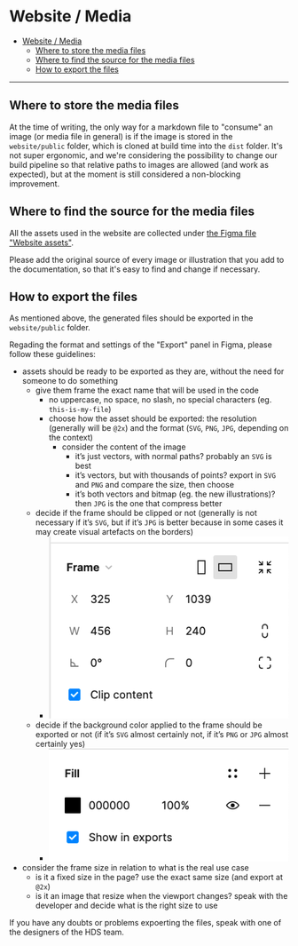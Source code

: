# Website / Media


- [Website / Media](#website--media)
  - [Where to store the media files](#where-to-store-the-media-files)
  - [Where to find the source for the media files](#where-to-find-the-source-for-the-media-files)
  - [How to export the files](#how-to-export-the-files)

---

## Where to store the media files

At the time of writing, the only way for a markdown file to "consume" an image (or media file in general) is if the image is stored in the `website/public` folder, which is cloned at build time into the `dist` folder. It's not super ergonomic, and we're considering the possibility to change our build pipeline so that relative paths to images are allowed (and work as expected), but at the moment is still considered a non-blocking improvement.

## Where to find the source for the media files

All the assets used in the website are collected under [the Figma file "Website assets"](https://www.figma.com/file/42LK10XbP5IERhzzgMOiI2/Website-assets?node-id=0%3A1&t=xf7eqxGJEBopQM5d-0).

Please add the original source of every image or illustration that you add to the documentation, so that it's easy to find and change if necessary.

## How to export the files

As mentioned above, the generated files should be exported in the `website/public` folder.

Regading the format and settings of the "Export" panel in Figma, please follow these guidelines:

- assets should be ready to be exported as they are, without the need for someone to do something
  - give them frame the exact name that will be used in the code
    - no uppercase, no space, no slash, no special characters (eg. `this-is-my-file`)
    - choose how the asset should be exported: the resolution (generally will be `@2x`) and the format (`SVG`, `PNG`, `JPG`, depending on the context)
      - consider the content of the image
        - it’s just vectors, with normal paths? probably an `SVG` is best
        - it’s vectors, but with thousands of points? export in `SVG` and `PNG` and compare the size, then choose
        - it’s both vectors and bitmap (eg. the new illustrations)? then `JPG` is the one that compress better
  - decide if the frame should be clipped or not (generally is not necessary if it’s `SVG`, but if it’s `JPG` is better because in some cases it may create visual artefacts on the borders)
    - ![The "Frame" panel in Figma with the "Clip content" option selected](images/doc-figma-clip-content.png)
  - decide if the background color applied to the frame should be exported or not (if it’s `SVG` almost certainly not, if it’s `PNG` or `JPG` almost certainly yes)
    - ![The "Fill" panel in Figma with the "Show in exports" option selected](images/doc-figma-show-in-exports.png)
- consider the frame size in relation to what is the real use case
  - is it a fixed size in the page? use the exact same size (and export at `@2x`)
  - is it an image that resize when the viewport changes? speak with the developer and decide what is the right size to use

If you have any doubts or problems expoerting the files, speak with one of the designers of the HDS team.
